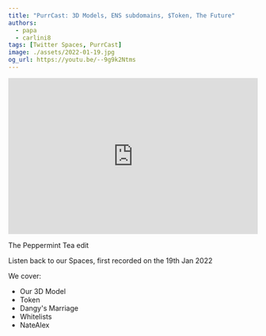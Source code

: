 ```yaml
---
title: "PurrCast: 3D Models, ENS subdomains, $Token, The Future"
authors:
  - papa
  - carlini8
tags: [Twitter Spaces, PurrCast]
image: ./assets/2022-01-19.jpg
og_url: https://youtu.be/--9g9k2Ntms
---
```


<iframe width="100%" height="315" src="https://www.youtube.com/embed/--9g9k2Ntms" title="YouTube video player" frameborder="0" allow="accelerometer; autoplay; clipboard-write; encrypted-media; gyroscope; picture-in-picture" allowFullScreen></iframe>

<!--truncate-->

The Peppermint Tea edit 

Listen back to our Spaces, first recorded on the 19th Jan 2022 

We cover: 
- Our 3D Model 
- Token 
- Dangy's Marriage 
- Whitelists 
- NateAlex